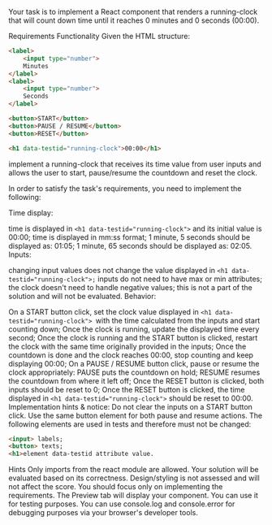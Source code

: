 Your task is to implement a React component that renders a running-clock that will count down time until it reaches 0 minutes and 0 seconds (00:00).

Requirements
Functionality
Given the HTML structure:
```html
<label>
    <input type="number">
    Minutes
</label>
<label>
    <input type="number">
    Seconds
</label>

<button>START</button>
<button>PAUSE / RESUME</button>
<button>RESET</button>

<h1 data-testid="running-clock">00:00</h1>
```
implement a running-clock that receives its time value from user inputs and allows the user to start, pause/resume the countdown and reset the clock.

In order to satisfy the task's requirements, you need to implement the following:

Time display:

time is displayed in `<h1 data-testid="running-clock">` and its initial value is 00:00;
time is displayed in mm:ss format;
1 minute, 5 seconds should be displayed as: 01:05;
1 minute, 65 seconds should be displayed as: 02:05.
Inputs:

changing input values does not change the value displayed in `<h1 data-testid="running-clock">;`
inputs do not need to have max or min attributes;
the clock doesn't need to handle negative values; this is not a part of the solution and will not be evaluated.
Behavior:

On a START button click, set the clock value displayed in `<h1 data-testid="running-clock"> `with the time calculated from the inputs and start counting down;
Once the clock is running, update the displayed time every second;
Once the clock is running and the START button is clicked, restart the clock with the same time originally provided in the inputs;
Once the countdown is done and the clock reaches 00:00, stop counting and keep displaying 00:00;
On a PAUSE / RESUME button click, pause or resume the clock appropriately:
PAUSE puts the countdown on hold;
RESUME resumes the countdown from where it left off;
Once the RESET button is clicked, both inputs should be reset to 0;
Once the RESET button is clicked, the time displayed in `<h1 data-testid="running-clock">` should be reset to 00:00.
Implementation hints & notice:
Do not clear the inputs on a START button click.
Use the same button element for both pause and resume actions.
The following elements are used in tests and therefore must not be changed:
```html
<input> labels;
<button> texts;
<h1>element data-testid attribute value.
```
Hints
Only imports from the react module are allowed.
Your solution will be evaluated based on its correctness.
Design/styling is not assessed and will not affect the score. You should focus only on implementing the requirements.
The Preview tab will display your component. You can use it for testing purposes.
You can use console.log and console.error for debugging purposes via your browser's developer tools.
